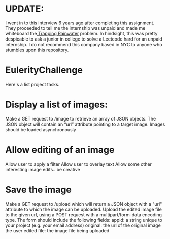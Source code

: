 # UPDATE:

I went in to this interview 6 years ago after completing this assignment. They proceeded to tell me the internship was unpaid and made me whiteboard the[ Trapping Rainwater](https://leetcode.com/problems/trapping-rain-water/) problem. In hindsight, this was pretty despicable to ask a junior in college to solve a Leetcode hard for an unpaid internship. I do not recommend this company based in NYC to anyone who stumbles upon this repository. 

# EulerityChallenge
Here's a list project tasks.

# Display a list of images:
Make a GET request to /image to retrieve an array of JSON objects. The JSON object will contain an “url” attribute pointing to a target image.
Images should be loaded asynchronously

# Allow editing of an image
Allow user to apply a filter
Allow user to overlay text
Allow some other interesting image edits.. be creative

# Save the image
Make a GET request to /upload which will return a JSON object with a "url" attribute to which the image can be uploaded.
Upload the edited image file to the given url, using a POST request with a multipart/form-data encoding type. The form should include the following fields:
appid: a string unique to your project (e.g. your email address)
original: the url of the original image the user edited
file: the image file being uploaded
